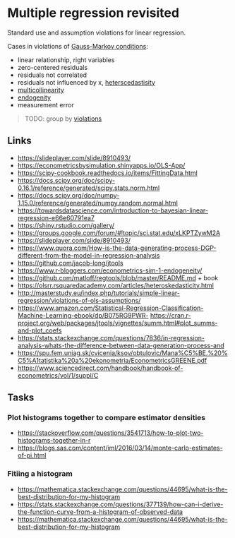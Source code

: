 # Multiple regression revisited

Standard use and assumption violations for linear regression. 


Cases in violations of
[Gauss-Markov conditions](https://en.wikipedia.org/wiki/Gauss%E2%80%93Markov_theorem):
- linear relationship, right variables
- zero-centered residuals
- residuals not correlated
- residuals not influenced by x, [heterscedastisity](https://stats.stackexchange.com/questions/33028/measures-of-residuals-heteroscedasticity)
- [multicollinearity](https://daviddalpiaz.github.io/appliedstats/collinearity.html)
- [endogenity](https://stablemarkets.wordpress.com/2015/03/09/econometrics-sim-1-endogeneity/)
- measurement error

> TODO: 
> group by [violations](https://en.wikipedia.org/wiki/Gauss%E2%80%93Markov_theorem#Full_rank)



## Links

- https://slideplayer.com/slide/8910493/
- https://econometricsbysimulation.shinyapps.io/OLS-App/
- https://scipy-cookbook.readthedocs.io/items/FittingData.html
- https://docs.scipy.org/doc/scipy-0.16.1/reference/generated/scipy.stats.norm.html
- https://docs.scipy.org/doc/numpy-1.15.0/reference/generated/numpy.random.normal.html
- https://towardsdatascience.com/introduction-to-bayesian-linear-regression-e66e60791ea7
- https://shiny.rstudio.com/gallery/
- https://groups.google.com/forum/#!topic/sci.stat.edu/xLKPTZywM2A
- https://slideplayer.com/slide/8910493/
- https://www.quora.com/How-is-the-data-generating-process-DGP-different-from-the-model-in-regression-analysis
- https://github.com/jacob-long/jtools
- https://www.r-bloggers.com/econometrics-sim-1-endogeneity/
- https://github.com/matloff/regtools/blob/master/README.md + book
- https://olsrr.rsquaredacademy.com/articles/heteroskedasticity.html
- http://masterstudy.eu/index.php/tutorials/simple-linear-regression/violations-of-ols-assumptions/
- https://www.amazon.com/Statistical-Regression-Classification-Machine-Learning-ebook/dp/B075RG9PWR- https://cran.r-project.org/web/packages/jtools/vignettes/summ.html#plot_summs-and-plot_coefs
- https://stats.stackexchange.com/questions/7836/in-regression-analysis-whats-the-difference-between-data-generation-process-and
- https://spu.fem.uniag.sk/cvicenia/ksov/obtulovic/Mana%C5%BE.%20%C5%A1tatistika%20a%20ekonometria/EconometricsGREENE.pdf
- https://www.sciencedirect.com/handbook/handbook-of-econometrics/vol/1/suppl/C

## Tasks
 
### Plot histograms together to compare estimator densities 

- https://stackoverflow.com/questions/3541713/how-to-plot-two-histograms-together-in-r
- https://blogs.sas.com/content/iml/2016/03/14/monte-carlo-estimates-of-pi.html

### Fitiing a histogram
- https://mathematica.stackexchange.com/questions/44695/what-is-the-best-distribution-for-my-histogram
- https://stats.stackexchange.com/questions/377139/how-can-i-derive-the-function-curve-from-a-histogram-of-observed-data
- https://mathematica.stackexchange.com/questions/44695/what-is-the-best-distribution-for-my-histogram
